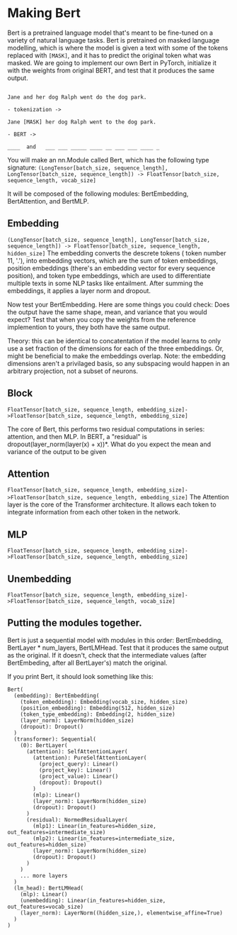 # Making Bert

Bert is a pretrained language model that's meant to be fine-tuned on a variety of natural language tasks. Bert is pretrained on masked language modelling, which is where the model is given a text with some of the tokens replaced with `[MASK]`, and it has to predict the original token what was masked. We are going to implement our own Bert in PyTorch, initialize it with the weights from original BERT, and test that it produces the same output.

```

Jane and her dog Ralph went do the dog park.

- tokenization ->

Jane [MASK] her dog Ralph went to the dog park.

- BERT ->

____  and   ___ ___ _____ ____ __ ___ ___ ____ _

```
You will make an nn.Module called Bert, which has the following type signature: `(LongTensor[batch_size, sequence_length], LongTensor[batch_size, sequence_length]) -> FloatTensor[batch_size, sequence_length, vocab_size]`

It will be composed of the following modules: BertEmbedding, BertAttention, and BertMLP.

## Embedding

`(LongTensor[batch_size, sequence_length], LongTensor[batch_size, sequence_length]) -> FloatTensor[batch_size, sequence_length, hidden_size]`
The embedding converts the descrete tokens ( token number 11, '.'), into embedding vectors, which are the sum of token embeddings, position embeddings (there's an embedding vector for every sequence position), and token type embeddings, which are used to differentiate multiple texts in some NLP tasks like entailment. After summing the embeddings, it applies a layer norm and dropout.

Now test your BertEmbedding. Here are some things you could check: Does the output have the same shape, mean, and variance that you would expect? Test that when you copy the weights from the reference implemention to yours, they both have the same output.

Theory: this can be identical to concatentation if the model learns to only use a set fraction of the dimensions for each of the three embeddings. Or, might be beneficial to make the embeddings overlap. Note: the embedding dimensions aren't a privilaged basis, so any subspacing would happen in an arbitrary projection, not a subset of neurons.


## Block
`FloatTensor[batch_size, sequence_length, embedding_size]->FloatTensor[batch_size, sequence_length, embedding_size]`

The core of Bert, this performs two residual computations in series: attention, and then MLP. In BERT, a "residual" is dropout(layer_norm(layer(x) + x))*. 
What do you expect the mean and variance of the output to be given 


## Attention
`FloatTensor[batch_size, sequence_length, embedding_size]->FloatTensor[batch_size, sequence_length, embedding_size]`
The Attention layer is the core of the Transformer architecture. It allows each token to integrate information from each other token in the network.


## MLP
`FloatTensor[batch_size, sequence_length, embedding_size]->FloatTensor[batch_size, sequence_length, embedding_size]`

## Unembedding
`FloatTensor[batch_size, sequence_length, embedding_size]->FloatTensor[batch_size, sequence_length, vocab_size]`

## Putting the modules together.

Bert is just a sequential model with modules in this order: BertEmbedding, BertLayer * num_layers, BertLMHead. Test that it produces the same output as the original. If it doesn't, check that the intermediate values (after BertEmbeding, after all BertLayer's) match the original.

If you print Bert, it should look something like this:
```
Bert(
  (embedding): BertEmbedding(
    (token_embedding): Embedding(vocab_size, hidden_size)
    (position_embedding): Embedding(512, hidden_size)
    (token_type_embedding): Embedding(2, hidden_size)
    (layer_norm): LayerNorm(hidden_size)
    (dropout): Dropout()
  )
  (transformer): Sequential(
    (0): BertLayer(
      (attention): SelfAttentionLayer(
        (attention): PureSelfAttentionLayer(
          (project_query): Linear()
          (project_key): Linear()
          (project_value): Linear()
          (dropout): Dropout()
        )
        (mlp): Linear()
        (layer_norm): LayerNorm(hidden_size)
        (dropout): Dropout()
      )
      (residual): NormedResidualLayer(
        (mlp1): Linear(in_features=hidden_size, out_features=intermediate_size)
        (mlp2): Linear(in_features=intermediate_size, out_features=hidden_size)
        (layer_norm): LayerNorm(hidden_size)
        (dropout): Dropout()
      )
    )
    ... more layers
  )
  (lm_head): BertLMHead(
    (mlp): Linear()
    (unembedding): Linear(in_features=hidden_size, out_features=vocab_size)
    (layer_norm): LayerNorm((hidden_size,), elementwise_affine=True)
  )
)
```